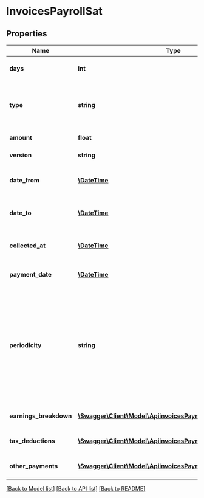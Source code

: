 # InvoicesPayrollSat

## Properties
Name | Type | Description | Notes
------------ | ------------- | ------------- | -------------
**days** | **int** | The number of days covered by the payment. | 
**type** | **string** | The payroll type, as defined by the legal entity of the country.  - 🇲🇽 Mexico [SAT catalog reference article](https://developers.belvo.com/docs/sat-catalogs#payroll-type) | 
**amount** | **float** | The total amount of the payroll payment. | 
**version** | **string** | The version of the payroll object. | 
**date_from** | [**\DateTime**](\DateTime.md) | The start date of the payment period, in &#x60;YYYY-MM-DD&#x60; format. | 
**date_to** | [**\DateTime**](\DateTime.md) | The end date of the payment period, in &#x60;YYYY-MM-DD&#x60; format. | 
**collected_at** | [**\DateTime**](\DateTime.md) | The ISO-8601 timestamp when the data point was collected. | [optional] 
**payment_date** | [**\DateTime**](\DateTime.md) | The payment date, in &#x60;YYYY-MM-DD&#x60; format. | 
**periodicity** | **string** | How often the payroll payment is made.  For Mexico&#x27;s SAT, we return one of the following values:    - &#x60;DAILY&#x60;   - &#x60;WEEKLY&#x60;   - &#x60;TENTH_DAY&#x60;   - &#x60;FOURTEENTH_DAY&#x60;   - &#x60;FIFTEENTH_DAY&#x60;   - &#x60;MONTHLY&#x60;   - &#x60;BIMONTHLY&#x60;   - &#x60;PER_TASK&#x60;   - &#x60;COMMISSION&#x60;   - &#x60;ONE_OFF&#x60;   - &#x60;OTHER_PERIODICITY&#x60; | [optional] 
**earnings_breakdown** | [**\Swagger\Client\Model\ApiinvoicesPayrollEarningsBreakdown[]**](ApiinvoicesPayrollEarningsBreakdown.md) | A breakdown of the earnings for the payroll payment. | [optional] 
**tax_deductions** | [**\Swagger\Client\Model\ApiinvoicesPayrollTaxDeductions[]**](ApiinvoicesPayrollTaxDeductions.md) | A breakdown of the tax deductions on the payroll payment. | [optional] 
**other_payments** | [**\Swagger\Client\Model\ApiinvoicesPayrollOtherPayments[]**](ApiinvoicesPayrollOtherPayments.md) | A breakdown of other payments for the payroll. | [optional] 

[[Back to Model list]](../../README.md#documentation-for-models) [[Back to API list]](../../README.md#documentation-for-api-endpoints) [[Back to README]](../../README.md)

